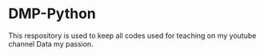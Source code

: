 # DMP-Python

This respository is used to keep all codes used for teaching on my youtube channel Data my passion.

